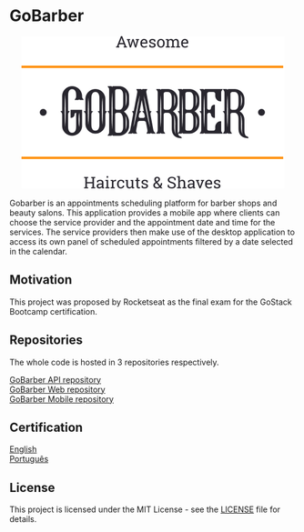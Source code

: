 # GoBarber

<p align="center">
  <img src="https://github.com/jeffersoncechinel/gobarber-web/blob/master/resources/logo.svg" alt="logo" />
</p>

Gobarber is an appointments scheduling platform for barber shops and beauty salons. This application provides a mobile app where clients can choose the service provider and the appointment date and time for the services. The service providers then make use of the desktop application to access its own panel of scheduled appointments filtered by a date selected in the calendar.

Motivation
----
This project was proposed by Rocketseat as the final exam for the GoStack Bootcamp certification.

Repositories
----
The whole code is hosted in 3 repositories respectively.

[GoBarber API repository](https://github.com/jeffersoncechinel/gobarber-api)    
[GoBarber Web repository](https://github.com/jeffersoncechinel/gobarber-web)    
[GoBarber Mobile repository](https://github.com/jeffersoncechinel/gobarber-mobile)

Certification
---
 [English](certificates/rocketseat-certificate.pdf)  
 [Português](certificates/certificado-rocketseat.pdf)  

License
----

This project is licensed under the MIT License - see the [LICENSE](LICENSE) file for details.
